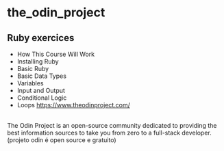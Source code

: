 # the_odin_project 
## Ruby exercices 
 - How This Course Will Work
 - Installing Ruby
 - Basic Ruby
 - Basic Data Types
 - Variables
 - Input and Output
 - Conditional Logic
 - Loops
 https://www.theodinproject.com/ 
<br/> 
The Odin Project is an open-source community dedicated to providing the best information sources to take you from zero to a full-stack developer.
<br/>
(projeto odin é open source e gratuito)

